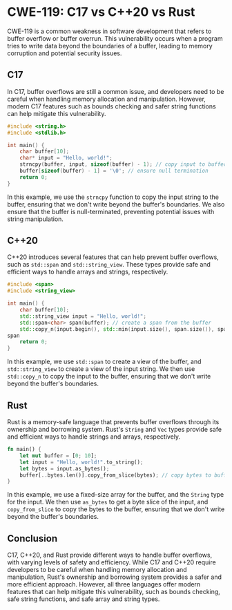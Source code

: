 # CWE-119: C17 vs C++20 vs Rust

CWE-119 is a common weakness in software development that refers to buffer overflow or buffer 
overrun. This vulnerability occurs when a program tries to write data beyond the boundaries of a 
buffer, leading to memory corruption and potential security issues.

## C17

In C17, buffer overflows are still a common issue, and developers need to be careful when handling 
memory allocation and manipulation. However, modern C17 features such as bounds checking and safer 
string functions can help mitigate this vulnerability.

```c
#include <string.h>
#include <stdlib.h>

int main() {
    char buffer[10];
    char* input = "Hello, world!";
    strncpy(buffer, input, sizeof(buffer) - 1); // copy input to buffer, ensuring null termination
    buffer[sizeof(buffer) - 1] = '\0'; // ensure null termination
    return 0;
}
```

In this example, we use the `strncpy` function to copy the input string to the buffer, ensuring 
that we don't write beyond the buffer's boundaries. We also ensure that the buffer is 
null-terminated, preventing potential issues with string manipulation.

## C++20

C++20 introduces several features that can help prevent buffer overflows, such as `std::span` and 
`std::string_view`. These types provide safe and efficient ways to handle arrays and strings, 
respectively.

```cpp
#include <span>
#include <string_view>

int main() {
    char buffer[10];
    std::string_view input = "Hello, world!";
    std::span<char> span(buffer); // create a span from the buffer
    std::copy_n(input.begin(), std::min(input.size(), span.size()), span.begin()); // copy input to 
span
    return 0;
}
```

In this example, we use `std::span` to create a view of the buffer, and `std::string_view` to 
create a view of the input string. We then use `std::copy_n` to copy the input to the buffer, 
ensuring that we don't write beyond the buffer's boundaries.

## Rust

Rust is a memory-safe language that prevents buffer overflows through its ownership and borrowing 
system. Rust's `String` and `Vec` types provide safe and efficient ways to handle strings and 
arrays, respectively.

```rust
fn main() {
    let mut buffer = [0; 10];
    let input = "Hello, world!".to_string();
    let bytes = input.as_bytes();
    buffer[..bytes.len()].copy_from_slice(bytes); // copy bytes to buffer
}
```

In this example, we use a fixed-size array for the buffer, and the `String` type for the input. We 
then use `as_bytes` to get a byte slice of the input, and `copy_from_slice` to copy the bytes to 
the buffer, ensuring that we don't write beyond the buffer's boundaries.

## Conclusion

C17, C++20, and Rust provide different ways to handle buffer overflows, with varying levels of 
safety and efficiency. While C17 and C++20 require developers to be careful when handling memory 
allocation and manipulation, Rust's ownership and borrowing system provides a safer and more 
efficient approach. However, all three languages offer modern features that can help mitigate this 
vulnerability, such as bounds checking, safe string functions, and safe array and string types.
